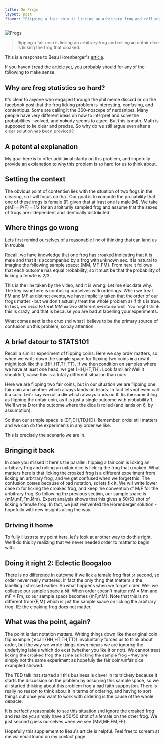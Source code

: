 ```yaml
---
title: On Frogs
layout: post
flavor: "Flipping a fair coin is licking an arbitrary frog and rolling an unfair dice is licking the frog that croaked."
---
```


![Frogs](https://c4.wallpaperflare.com/wallpaper/868/582/547/cavern-under-blue-cloudy-sky-during-daytime-moab-moab-wallpaper-preview.jpg)
> flipping a fair coin is licking an arbitrary frog and rolling an unfair dice is licking the frog that croaked.

This is a response to Beau Horenberger's [article](https://horenbergerb.github.io/2022/08/16/mysteryofthefrogriddle.html).

If you haven't read the article yet, you probably should for any of the following to make sense.

## Why are frog statistics so hard?
It's clear to anyone who engaged through the phil meme discord or on the facebook post that the frog licking problem is interesting, confusing, and contentious. Some are calling it the 360-noscope of nerdsnipes. Many people have very different ideas on how to interpret and solve the probabilities involved, and nobody seems to agree.
But this is math. Math is supposed to be clear and precise. So why do we still argue even after a clear solution has been provided?

## A potential explanation
My goal here is to offer additional clarity on this problem, and hopefully provide an explanation to why this problem is so hard for us to think about.


## Setting the context
The obvious point of contention lies with the situation of two frogs in the clearing, so I will focus on that. Our goal is to compute the probability that one of these frogs is female (F) given that at least one is male (M). We take p(M) = P(F) = 1/2 for an arbitrarily sampled frog and assume that the sexes of frogs are independent and identically distributed.

## Where things go wrong
Lets first remind ourselves of a reasonable line of thinking that can land us in trouble.

Recall, we have knowledge that one frog has croaked indicating that it is male and that it is accompanied by a frog with unknown sex.
It is natural to imagine the following sample space: {MM, MF, FM}.
From here it follows that each outcome has equal probability, so it must be that the probability of licking a female is 2/3.

This is the line taken by the video, and it is wrong. Let me elucidate why.
The key issue here is confusing ourselves with orderings. When we treat FM and MF as distinct events, we have implicitly taken that the order of our frogs matter - but we don't actually treat the whole problem as if this is true. In fact, we need to treat MM as two different events as well. You might think this is crazy, and that is because you are bad at labelling your experiments. 

What comes next is the crux and what I believe to be the primary source of confusion on this problem, so pay attention.

## A brief detour to STATS101
Recall a similar experiment of flipping coins. Here we say order matters, so when we write down the sample space for flipping two coins in a row it might look like this {HH,HT,TH,TT}. If we then condition on samples where we have at least one head, we get {HH,HT,TH}. Look familiar? Well it shouldn't, cause this is a totally different situation than ours. 

Here we are flipping two fair coins, but in our situation we are flipping one fair coin and another which always lands on heads. In fact lets not even call it a coin. Let's say we roll a die which always lands on 6. Its the same thing as flipping the unfair coin, as it is just a single outcome with probability 1. We'll write D for the outcome where the dice is rolled (and lands on 6, by assumption).

So then our sample space is {DT,DH,TD,HD}. Remember, order still matters and we can do the experiments in any order we like.

This is precisely the scenario we are in.

## Bringing it back
In case you missed it here's the parallel:
flipping a fair coin is licking an arbitrary frog and rolling an unfair dice is licking the frog that croaked. What matters here is that licking the croaked frog is a different experiment from licking an arbitrary frog, and we get confused when we forget this. The confusion comes because of bad notation, so lets fix it. We will write lower case m for licking the croaked frog, and keep the convention of M/F for the aribitrary frog. So following the previous section, our sample space is {mM,mF,Fm,Mm}. Expert analysis shows that this gives a 50/50 shot of licking a female frog. In fact, we just reinvented the Horenberger solution - hopefully with new insights along the way. 

## Driving it home
To fully illustrate my point here, let's look at another way to do this right. We'll do this by realizing that we never needed order to matter to begin with.

## Doing it right 2: Eclectic Boogaloo
There is no difference in outcome if we lick a female frog first or second, so order never really mattered. In fact the only thing that matters is the labelling I stressed earlier. So what happens when we forget order. Well we collapse our sample space a bit. When order doesn't matter mM = Mm and mF = Fm, so our sample space becomes {mF,mM}. Note that this is no different from {F,M} which is just the sample space on licking the arbitrary frog. IE: the croaking frog does not matter.

## What was the point, again?
The point is that notation matters. Writing things down like the original coin flip example (recall {HH,HT,TH,TT}) involuntarily forces us to think about order, but the way we wrote things down means we are ignoring the underlying labels which do exist (whether you like it or not). We cannot treat licking the croaked frog the same as licking the sample frog - they are simply not the same experiment as hopefuly the fair coin/unfair dice exampled showed.

The TED talk that started all this business is clever in its trickery because it starts the discussion on the problem by assuming this sample space, so we all started thinking about this problem frog a bad faith suppostion. There is really no reason to think about it in terms of ordering, and having to sort things out once you want to work with ordering is the cause of the whole debacle. 

It is perfectly reasonable to see this situation and ignore the croaked frog and realize you simply have a 50/50 shot of a female on the other frog. We just second guess ourselves when we see {MM,MF,FM,FF}.

Hopefully this supplement to Beau's article is helpful. Feel free to scream at me via email found on my contact page.


